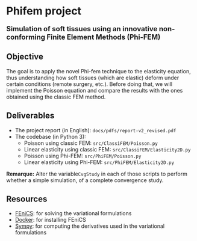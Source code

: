 # Phifem project

<span style="font-size:1.3em;">**Simulation of soft tissues using an innovative non-conforming Finite Element Methods (Phi-FEM)**</span>


## **Objective**
The goal is to apply the novel Phi-fem technique to the elasticity equation, thus understanding how soft tissues (which are elastic) deform under certain conditions (remote surgery, etc.). Before doing that, we will implement the Poisson equation and compare the results with the ones obtained using the classic FEM method.



## **Deliverables**
- The project report (in English): `docs/pdfs/report-v2_revised.pdf`
- The codebase (in Python 3):
    - Poisson using classic FEM: `src/ClassiFEM/Poisson.py`
    - Linear elasticity using classic FEM: `src/ClassiFEM/Elasticity2D.py`
    - Poisson using Phi-FEM: `src/PhiFEM/Poisson.py`
    - Linear elasticity using Phi-FEM: `src/PhiFEM/Elasticity2D.py`

**Remarque:** Alter the variable`CvgStudy` in each of those scripts to perform whether a simple simulation, of a complete convergence study. 


## **Resources**
- [FEniCS](https://fenicsproject.org/): for solving the variational formulations
- [Docker](https://www.docker.com/): for installing FEniCS
- [Sympy](https://www.sympy.org/en/index.html): for computing the derivatives used in the variational formulations